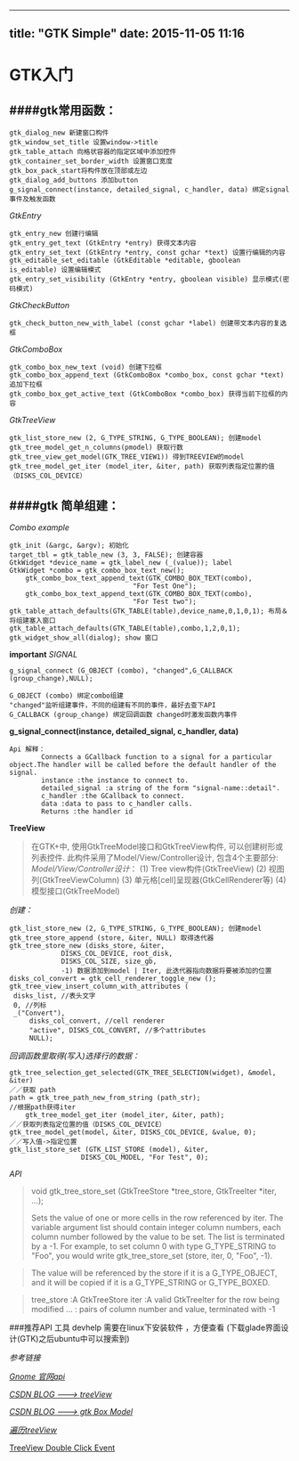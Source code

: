 
---
title: "GTK Simple"
date: 2015-11-05 11:16
---



GTK入门
==============================

####gtk常用函数：
-------------
	gtk_dialog_new 新建窗口构件
	gtk_window_set_title 设置window->title
	gtk_table_attach 向格状容器的指定区域中添加控件
	gtk_container_set_border_width 设置窗口宽度
	gtk_box_pack_start将构件放在顶部或左边
	gtk_dialog_add_buttons 添加button
	g_signal_connect(instance, detailed_signal, c_handler, data) 绑定signal事件及触发函数
*GtkEntry*

	gtk_entry_new 创建行编辑
	gtk_entry_get_text (GtkEntry *entry) 获得文本内容
	gtk_entry_set_text (GtkEntry *entry, const gchar *text) 设置行编辑的内容
	gtk_editable_set_editable (GtkEditable *editable, gboolean is_editable) 设置编辑模式
	gtk_entry_set_visibility (GtkEntry *entry, gboolean visible) 显示模式(密码模式)

*GtkCheckButton*

	gtk_check_button_new_with_label (const gchar *label) 创建带文本内容的复选框
	
*GtkComboBox*
		
	gtk_combo_box_new_text (void) 创建下拉框
	gtk_combo_box_append_text (GtkComboBox *combo_box, const gchar *text) 追加下拉框
	gtk_combo_box_get_active_text (GtkComboBox *combo_box) 获得当前下拉框的内容     

*GtkTreeView*

	gtk_list_store_new (2, G_TYPE_STRING, G_TYPE_BOOLEAN); 创建model
	gtk_tree_model_get_n_columns(pmodel) 获取行数
	gtk_tree_view_get_model(GTK_TREE_VIEW1)) 得到TREEVIEW的model
	gtk_tree_model_get_iter (model_iter, &iter, path) 获取列表指定位置的值（DISKS_COL_DEVICE）


####gtk 简单组建：
-------------
*Combo example*

	gtk_init (&argc, &argv); 初始化
	target_tbl = gtk_table_new (3, 3, FALSE); 创建容器
	GtkWidget *device_name = gtk_label_new (_(value)); label
	GtkWidget *combo = gtk_combo_box_text_new();
	    gtk_combo_box_text_append_text(GTK_COMBO_BOX_TEXT(combo),
                                   "For Test One");
	    gtk_combo_box_text_append_text(GTK_COMBO_BOX_TEXT(combo),
                                   "For Test two");
	gtk_table_attach_defaults(GTK_TABLE(table),device_name,0,1,0,1); 布局＆将组建塞入窗口
	gtk_table_attach_defaults(GTK_TABLE(table),combo,1,2,0,1);
	gtk_widget_show_all(dialog); show 窗口
	
**important**
	*SIGNAL*
	
	g_signal_connect (G_OBJECT (combo), "changed",G_CALLBACK (group_change),NULL);
	
	G_OBJECT (combo) 绑定combo组建
	"changed"监听组建事件，不同的组建有不同的事件，最好去查下API
	G_CALLBACK (group_change) 绑定回调函数 changed时激发函数内事件
		
**g_signal_connect(instance, detailed_signal, c_handler, data)**
	

    Api 解释：
    		Connects a GCallback function to a signal for a particular object.The handler will be called before the default handler of the signal.
    		instance :the instance to connect to.
    		detailed_signal :a string of the form "signal-name::detail".
    		c_handler :the GCallback to connect.
    		data :data to pass to c_handler calls.
    		Returns :the handler id
**TreeView**

>在GTK+中, 使用GtkTreeModel接口和GtkTreeView构件, 可以创建树形或列表控件. 此构件采用了Model/View/Controller设计, 包含4个主要部分:
*Model/View/Controller设计*：
(1) Tree view构件(GtkTreeView)
(2) 视图列(GtkTreeViewColumn)
(3) 单元格[cell]呈现器(GtkCellRenderer等)
(4) 模型接口(GtkTreeModel)

*创建：*
	
	gtk_list_store_new (2, G_TYPE_STRING, G_TYPE_BOOLEAN); 创建model
	gtk_tree_store_append (store, &iter, NULL) 取得迭代器
	gtk_tree_store_new (disks_store, &iter,  
                 DISKS_COL_DEVICE, root_disk,
                 DISKS_COL_SIZE, size_gb,
                 -1) 数据添加到model | Iter, 此迭代器指向数据将要被添加的位置
    disks_col_convert = gtk_cell_renderer_toggle_new ();
    gtk_tree_view_insert_column_with_attributes (
	 disks_list, //表头文字  
	 0, //列标
	 _("Convert"),
         disks_col_convert, //cell renderer 
         "active", DISKS_COL_CONVERT, //多个attributes 
         NULL);
	
*回调函数里取得(写入)选择行的数据：*
	
	gtk_tree_selection_get_selected(GTK_TREE_SELECTION(widget), &model, &iter)
	／／获取 path
	path = gtk_tree_path_new_from_string (path_str);
	//根据path获得iter
        gtk_tree_model_get_iter (model_iter, &iter, path);
	／／获取列表指定位置的值（DISKS_COL_DEVICE）
	gtk_tree_model_get(model, &iter, DISKS_COL_DEVICE, &value, 0);
	／／写入值->指定位置
	gtk_list_store_set (GTK_LIST_STORE (model), &iter,
                      DISKS_COL_MODEL, "For Test", 0);
	
 *API*
 
> void                gtk_tree_store_set                  (GtkTreeStore *tree_store,  GtkTreeIter *iter, ...);
> 
> Sets the value of one or more cells in the row referenced by iter. The variable argument list should contain integer column numbers, each column number followed by the value to be set. The list is terminated by a -1. For example, to set column 0 with type G_TYPE_STRING to "Foo", you would write gtk_tree_store_set (store, iter, 0, "Foo", -1).

> The value will be referenced by the store if it is a G_TYPE_OBJECT, and it will be copied if it is a G_TYPE_STRING or G_TYPE_BOXED.

> tree_store :A GtkTreeStore
> iter :A valid GtkTreeIter for the row being modified
> ... :
> pairs of column number and value, terminated with -1


###推荐API 工具
	devhelp 需要在linux下安装软件 ，方便查看
	(下载glade界面设计(GTK)之后ubuntu中可以搜索到)
	
*参考链接*


[*Gnome 官网api*](https://developer.gnome.org/references)

[*CSDN BLOG ---> treeView*](http://blog.csdn.net/crazyingbird/article/details/653119)

[*CSDN BLOG ---> gtk Box Model*](http://blog.csdn.net/liu1164316159/article/details/17678365)

[*遍历treeView*](http://www.cppblog.com/dfghj44444/archive/2010/06/25/118699.html)

[TreeView Double Click Event](http://blog.chinaunix.net/xmlrpc.php?r=blog/article&uid=25793640&id=3047846)


